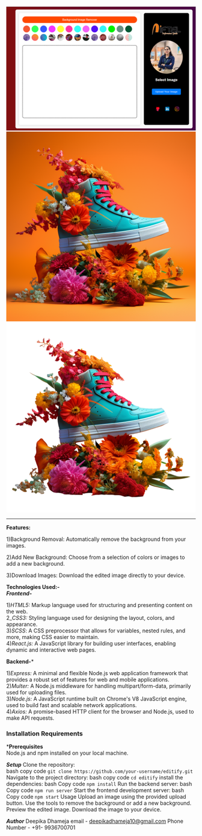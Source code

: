 ![Background Remover](https://github.com/deepikadhameja10/Editify/blob/main/public/Screenshot%202024-08-29%20111604.png?raw=true)
![Background Remover](https://raw.githubusercontent.com/deepikadhameja10/Editify/main/public/product-image-one.webp)
![Background Remover](https://github.com/deepikadhameja10/Editify/blob/main/public/product-image-one-Photoroom.png?raw=true)
<br>
****
**Features:**

1)Background Removal: Automatically remove the background from your images.

2)Add New Background: Choose from a selection of colors or images to add a new background.

3)Download Images: Download the edited image directly to your device.


**Technologies Used:-**<br>
***Frontend-<br>***

1)*HTML5:* Markup language used for structuring and presenting content on the web.<br>
2_*CSS3:* Styling language used for designing the layout, colors, and appearance.<br>
3)*SCSS*: A CSS preprocessor that allows for variables, nested rules, and more, making CSS easier to maintain.<br>
4)*React.js:* A JavaScript library for building user interfaces, enabling dynamic and interactive web pages.<br>

**Backend-***
<br>

1)*Express:* A minimal and flexible Node.js web application framework that provides a robust set of features for web and mobile applications.<br>
2)*Multer:* A Node.js middleware for handling multipart/form-data, primarily used for uploading files.<br>
3)*Node.js:* A JavaScript runtime built on Chrome's V8 JavaScript engine, used to build fast and scalable network applications.<br>
4)*Axios:* A promise-based HTTP client for the browser and Node.js, used to make API requests.<br>


### Installation Requirements

***Prerequisites**
<br>
	  Node.js and npm installed on your local machine.

***Setup***
	  Clone the repository:<br>
	 bash
	copy code
	`git clone https://github.com/your-username/editify.git`
	Navigate to the project directory:
    bash
	copy code
	`cd editify`
	install the dependencies:
	bash
	Copy code
	`npm install`
	Run the backend server:
	bash
	Copy code
	`npm run server`
	Start the frontend development server:
	bash
	Copy code
	`npm start`
	Usage
	Upload an image using the provided upload button.
	Use the tools to remove the background or add a new background.
	Preview the edited image.
	Download the image to your device.



***Author***
Deepika Dhameja
email - deepikadhameja10@gmail.com
Phone Number - +91- 9936700701






